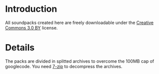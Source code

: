 # Introduction #

All soundpacks created here are freely downloadable under the [Creative Commons 3.0 BY](http://creativecommons.org/licenses/by/3.0/) license.


# Details #

The packs are divided in splitted archives to overcome the 100MB cap of googlecode. You need [7-zip](http://www.7-zip.org/) to decompress the archives.